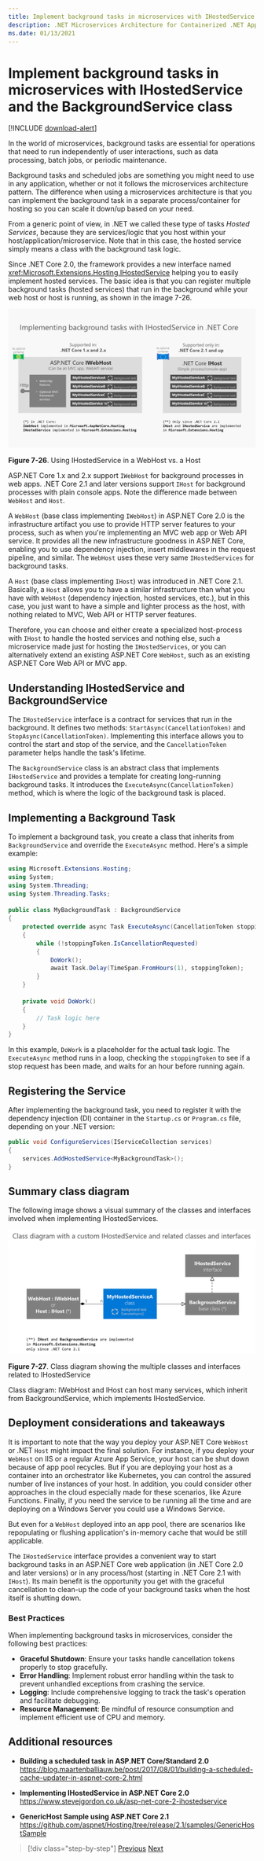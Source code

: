 ```yaml
---
title: Implement background tasks in microservices with IHostedService and the BackgroundService class
description: .NET Microservices Architecture for Containerized .NET Applications | Understand the new options to use IHostedService and BackgroundService to implement background tasks in microservices .NET Core.
ms.date: 01/13/2021
---
```

# Implement background tasks in microservices with IHostedService and the BackgroundService class

[!INCLUDE [download-alert](../includes/download-alert.md)]

In the world of microservices, background tasks are essential for operations that need to run independently of user interactions, such as data processing, batch jobs, or periodic maintenance. 

Background tasks and scheduled jobs are something you might need to use in any application, whether or not it follows the microservices architecture pattern. The difference when using a microservices architecture is that you can implement the background task in a separate process/container for hosting so you can scale it down/up based on your need.

From a generic point of view, in .NET we called these type of tasks *Hosted Services*, because they are services/logic that you host within your host/application/microservice. Note that in this case, the hosted service simply means a class with the background task logic.

Since .NET Core 2.0, the framework provides a new interface named <xref:Microsoft.Extensions.Hosting.IHostedService> helping you to easily implement hosted services. The basic idea is that you can register multiple background tasks (hosted services) that run in the background while your web host or host is running, as shown in the image 7-26.

![Diagram comparing ASP.NET Core IWebHost and .NET Core IHost.](./media/ihosted-service-webhost-vs-host.png)

**Figure 7-26**. Using IHostedService in a WebHost vs. a Host

ASP.NET Core 1.x and 2.x support `IWebHost` for background processes in web apps. .NET Core 2.1 and later versions support `IHost` for background processes with plain console apps. Note the difference made between `WebHost` and `Host`.

A `WebHost` (base class implementing `IWebHost`) in ASP.NET Core 2.0 is the infrastructure artifact you use to provide HTTP server features to your process, such as when you're implementing an MVC web app or Web API service. It provides all the new infrastructure goodness in ASP.NET Core, enabling you to use dependency injection, insert middlewares in the request pipeline, and similar. The `WebHost` uses these very same `IHostedServices` for background tasks.

A `Host` (base class implementing `IHost`) was introduced in .NET Core 2.1. Basically, a `Host` allows you to have a similar infrastructure than what you have with `WebHost` (dependency injection, hosted services, etc.), but in this case, you just want to have a simple and lighter process as the host, with nothing related to MVC, Web API or HTTP server features.

Therefore, you can choose and either create a specialized host-process with `IHost` to handle the hosted services and nothing else, such a microservice made just for hosting the `IHostedServices`, or you can alternatively extend an existing ASP.NET Core `WebHost`, such as an existing ASP.NET Core Web API or MVC app.

## Understanding IHostedService and BackgroundService

The `IHostedService` interface is a contract for services that run in the background. It defines two methods: `StartAsync(CancellationToken)` and `StopAsync(CancellationToken)`. Implementing this interface allows you to control the start and stop of the service, and the `CancellationToken` parameter helps handle the task's lifetime.

The `BackgroundService` class is an abstract class that implements `IHostedService` and provides a template for creating long-running background tasks. It introduces the `ExecuteAsync(CancellationToken)` method, which is where the logic of the background task is placed.

## Implementing a Background Task

To implement a background task, you create a class that inherits from `BackgroundService` and override the `ExecuteAsync` method. Here's a simple example:

```csharp
using Microsoft.Extensions.Hosting;
using System;
using System.Threading;
using System.Threading.Tasks;

public class MyBackgroundTask : BackgroundService
{
    protected override async Task ExecuteAsync(CancellationToken stoppingToken)
    {
        while (!stoppingToken.IsCancellationRequested)
        {
            DoWork();
            await Task.Delay(TimeSpan.FromHours(1), stoppingToken);
        }
    }

    private void DoWork()
    {
        // Task logic here
    }
}
```

In this example, `DoWork` is a placeholder for the actual task logic. The `ExecuteAsync` method runs in a loop, checking the `stoppingToken` to see if a stop request has been made, and waits for an hour before running again.

## Registering the Service

After implementing the background task, you need to register it with the dependency injection (DI) container in the `Startup.cs` or `Program.cs` file, depending on your .NET version:

```csharp
public void ConfigureServices(IServiceCollection services)
{
    services.AddHostedService<MyBackgroundTask>();
}
```

## Summary class diagram

The following image shows a visual summary of the classes and interfaces involved when implementing IHostedServices.

![Diagram showing that IWebHost and IHost can host many services.](./media/class-diagram-custom-ihostedservice.png)

**Figure 7-27**. Class diagram showing the multiple classes and interfaces related to IHostedService

Class diagram: IWebHost and IHost can host many services, which inherit from BackgroundService, which implements IHostedService.

## Deployment considerations and takeaways

It is important to note that the way you deploy your ASP.NET Core `WebHost` or .NET `Host` might impact the final solution. For instance, if you deploy your `WebHost` on IIS or a regular Azure App Service, your host can be shut down because of app pool recycles. But if you are deploying your host as a container into an orchestrator like Kubernetes, you can control the assured number of live instances of your host. In addition, you could consider other approaches in the cloud especially made for these scenarios, like Azure Functions. Finally, if you need the service to be running all the time and are deploying on a Windows Server you could use a Windows Service.

But even for a `WebHost` deployed into an app pool, there are scenarios like repopulating or flushing application's in-memory cache that would be still applicable.

The `IHostedService` interface provides a convenient way to start background tasks in an ASP.NET Core web application (in .NET Core 2.0 and later versions) or in any process/host (starting in .NET Core 2.1 with `IHost`). Its main benefit is the opportunity you get with the graceful cancellation to clean-up the code of your background tasks when the host itself is shutting down.

### Best Practices

When implementing background tasks in microservices, consider the following best practices:
- **Graceful Shutdown**: Ensure your tasks handle cancellation tokens properly to stop gracefully.
- **Error Handling**: Implement robust error handling within the task to prevent unhandled exceptions from crashing the service.
- **Logging**: Include comprehensive logging to track the task's operation and facilitate debugging.
- **Resource Management**: Be mindful of resource consumption and implement efficient use of CPU and memory.

## Additional resources

- **Building a scheduled task in ASP.NET Core/Standard 2.0** \
  <https://blog.maartenballiauw.be/post/2017/08/01/building-a-scheduled-cache-updater-in-aspnet-core-2.html>

- **Implementing IHostedService in ASP.NET Core 2.0** \
  <https://www.stevejgordon.co.uk/asp-net-core-2-ihostedservice>

- **GenericHost Sample using ASP.NET Core 2.1** \
  <https://github.com/aspnet/Hosting/tree/release/2.1/samples/GenericHostSample>

> [!div class="step-by-step"]
> [Previous](rabbitmq-event-bus-development-test-environment.md)
> [Next](subscribe-events.md)
